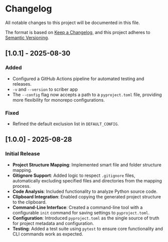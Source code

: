 # Changelog

All notable changes to this project will be documented in this file.

The format is based on [Keep a Changelog](https://keepachangelog.com/en/1.0.0/),
and this project adheres to [Semantic Versioning](https://semver.org/spec/v2.0.0.html).

## [1.0.1] - 2025-08-30

### Added
- Configured a GitHub Actions pipeline for automated testing and releases.
- `-v` and `--version` to scriber app 
- The `--config` flag now accepts a path to a `pyproject.toml` file, providing more flexibility for monorepo configurations.

### Fixed
- Refined the default exclusion list in `DEFAULT_CONFIG`.

## [1.0.0] - 2025-08-28

### Initial Release
- **Project Structure Mapping**: Implemented smart file and folder structure mapping.
- **Gitignore Support**: Added logic to respect `.gitignore` files, automatically excluding specified files and directories from the mapping process.
- **Code Analysis**: Included functionality to analyze Python source code.
- **Clipboard Integration**: Enabled copying the generated project structure to the clipboard.
- **Command-Line Interface**: Created a command-line tool with a configurable `init` command for saving settings to `pyproject.toml`.
- **Configuration**: Introduced `pyproject.toml` as the single source of truth for project metadata and configuration.
- **Testing**: Added a test suite using `pytest` to ensure core functionality and CLI commands work as expected.